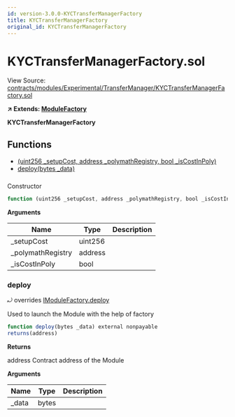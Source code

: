 ```yaml
---
id: version-3.0.0-KYCTransferManagerFactory
title: KYCTransferManagerFactory
original_id: KYCTransferManagerFactory
---
```


# KYCTransferManagerFactory.sol

View Source: [contracts/modules/Experimental/TransferManager/KYCTransferManagerFactory.sol](../../contracts/modules/Experimental/TransferManager/KYCTransferManagerFactory.sol)

**↗ Extends: [ModuleFactory](ModuleFactory.md)**

**KYCTransferManagerFactory**

## Functions

- [(uint256 _setupCost, address _polymathRegistry, bool _isCostInPoly)](#)
- [deploy(bytes _data)](#deploy)

### 

Constructor

```js
function (uint256 _setupCost, address _polymathRegistry, bool _isCostInPoly) public nonpayable ModuleFactory 
```

**Arguments**

| Name        | Type           | Description  |
| ------------- |------------- | -----|
| _setupCost | uint256 |  | 
| _polymathRegistry | address |  | 
| _isCostInPoly | bool |  | 

### deploy

⤾ overrides [IModuleFactory.deploy](IModuleFactory.md#deploy)

Used to launch the Module with the help of factory

```js
function deploy(bytes _data) external nonpayable
returns(address)
```

**Returns**

address Contract address of the Module

**Arguments**

| Name        | Type           | Description  |
| ------------- |------------- | -----|
| _data | bytes |  | 

